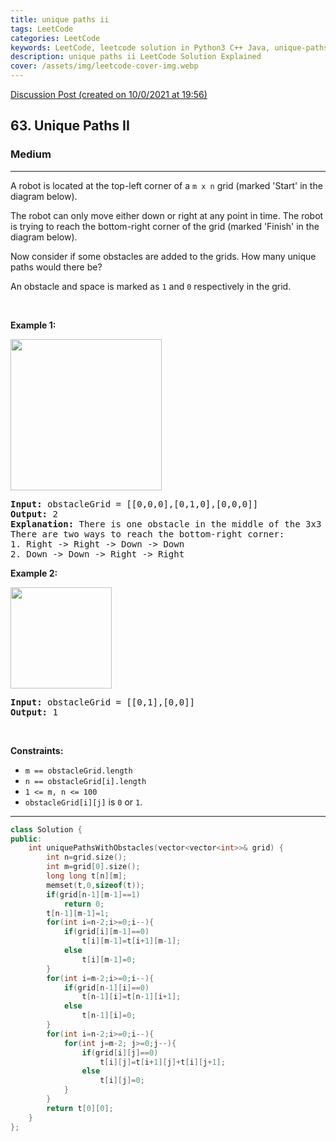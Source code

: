 ```yaml
---
title: unique paths ii
tags: LeetCode
categories: LeetCode
keywords: LeetCode, leetcode solution in Python3 C++ Java, unique-paths-ii solution
description: unique paths ii LeetCode Solution Explained
cover: /assets/img/leetcode-cover-img.webp
---
```



[Discussion Post (created on 10/0/2021 at 19:56)](https://leetcode.com/problems/unique-paths-ii/discuss/1010584/Easy-and-Understandable-C%2B%2B)  
<h2>63. Unique Paths II</h2><h3>Medium</h3><hr><div><p>A robot is located at the top-left corner of a <code>m x n</code> grid (marked 'Start' in the diagram below).</p>

<p>The robot can only move either down or right at any point in time. The robot is trying to reach the bottom-right corner of the grid (marked 'Finish' in the diagram below).</p>

<p>Now consider if some obstacles are added to the grids. How many unique paths would there be?</p>

<p>An obstacle and space is marked as <code>1</code> and <code>0</code> respectively in the grid.</p>

<p>&nbsp;</p>
<p><strong>Example 1:</strong></p>
<img alt="" src="https://assets.leetcode.com/uploads/2020/11/04/robot1.jpg" style="width: 242px; height: 242px;">
<pre><strong>Input:</strong> obstacleGrid = [[0,0,0],[0,1,0],[0,0,0]]
<strong>Output:</strong> 2
<strong>Explanation:</strong> There is one obstacle in the middle of the 3x3 grid above.
There are two ways to reach the bottom-right corner:
1. Right -&gt; Right -&gt; Down -&gt; Down
2. Down -&gt; Down -&gt; Right -&gt; Right
</pre>

<p><strong>Example 2:</strong></p>
<img alt="" src="https://assets.leetcode.com/uploads/2020/11/04/robot2.jpg" style="width: 162px; height: 162px;">
<pre><strong>Input:</strong> obstacleGrid = [[0,1],[0,0]]
<strong>Output:</strong> 1
</pre>

<p>&nbsp;</p>
<p><strong>Constraints:</strong></p>

<ul>
	<li><code>m ==&nbsp;obstacleGrid.length</code></li>
	<li><code>n ==&nbsp;obstacleGrid[i].length</code></li>
	<li><code>1 &lt;= m, n &lt;= 100</code></li>
	<li><code>obstacleGrid[i][j]</code> is <code>0</code> or <code>1</code>.</li>
</ul>
</div>

---




```cpp
class Solution {
public:
    int uniquePathsWithObstacles(vector<vector<int>>& grid) {
        int n=grid.size();
        int m=grid[0].size();
        long long t[n][m];
        memset(t,0,sizeof(t));
        if(grid[n-1][m-1]==1)
            return 0;
        t[n-1][m-1]=1;
        for(int i=n-2;i>=0;i--){
            if(grid[i][m-1]==0)
                t[i][m-1]=t[i+1][m-1];
            else
                t[i][m-1]=0;
        }
        for(int i=m-2;i>=0;i--){
            if(grid[n-1][i]==0)
                t[n-1][i]=t[n-1][i+1];
            else
                t[n-1][i]=0;
        }
        for(int i=n-2;i>=0;i--){
            for(int j=m-2; j>=0;j--){
                if(grid[i][j]==0)
                    t[i][j]=t[i+1][j]+t[i][j+1];
                else
                    t[i][j]=0;
            }
        }
        return t[0][0];
    }
};
```
